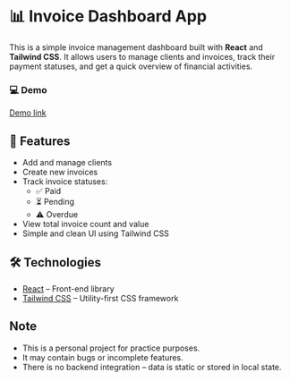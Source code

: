 # 📊 Invoice Dashboard App
This is a simple invoice management dashboard built with **React** and **Tailwind CSS**. It allows users to manage clients and invoices, track their payment statuses, and get a quick overview of financial activities.
### 💻 Demo
[Demo link](https://stackblitz.com/edit/vitejs-vite-9xpvuy75?file=README.md)
## 🚀 Features
- Add and manage clients
- Create new invoices
- Track invoice statuses:
  - ✅ Paid
  - ⏳ Pending
  - ⚠️ Overdue
- View total invoice count and value
- Simple and clean UI using Tailwind CSS
## 🛠️ Technologies
- [React](https://reactjs.org/) – Front-end library
- [Tailwind CSS](https://tailwindcss.com/) – Utility-first CSS framework
## Note

- This is a personal project for practice purposes.
- It may contain bugs or incomplete features.
- There is no backend integration – data is static or stored in local state.
